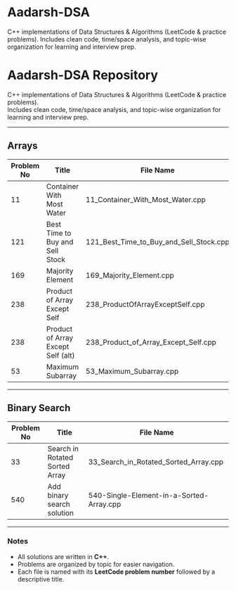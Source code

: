 # Aadarsh-DSA
C++ implementations of Data Structures &amp; Algorithms (LeetCode &amp; practice problems). Includes clean code, time/space analysis, and topic-wise organization for learning and interview prep.
# Aadarsh-DSA Repository

C++ implementations of Data Structures & Algorithms (LeetCode & practice problems).  
Includes clean code, time/space analysis, and topic-wise organization for learning and interview prep.

---

## Arrays

| Problem No | Title                                | File Name                                      |
|------------|--------------------------------------|-----------------------------------------------|
| 11         | Container With Most Water            | 11_Container_With_Most_Water.cpp              |
| 121        | Best Time to Buy and Sell Stock      | 121_Best_Time_to_Buy_and_Sell_Stock.cpp       |
| 169        | Majority Element                     | 169_Majority_Element.cpp                      |
| 238        | Product of Array Except Self         | 238_ProductOfArrayExceptSelf.cpp              |
| 238        | Product of Array Except Self (alt)   | 238_Product_of_Array_Except_Self.cpp          |
| 53         | Maximum Subarray                     | 53_Maximum_Subarray.cpp                       |

---

## Binary Search

| Problem No | Title                              | File Name                                      |
|------------|------------------------------------|-----------------------------------------------|
| 33         | Search in Rotated Sorted Array     | 33_Search_in_Rotated_Sorted_Array.cpp         |
| 540        | Add binary search solution         | 540-Single-Element-in-a-Sorted-Array.cpp

---

### Notes

- All solutions are written in **C++**.
- Problems are organized by topic for easier navigation.
- Each file is named with its **LeetCode problem number** followed by a descriptive title.

